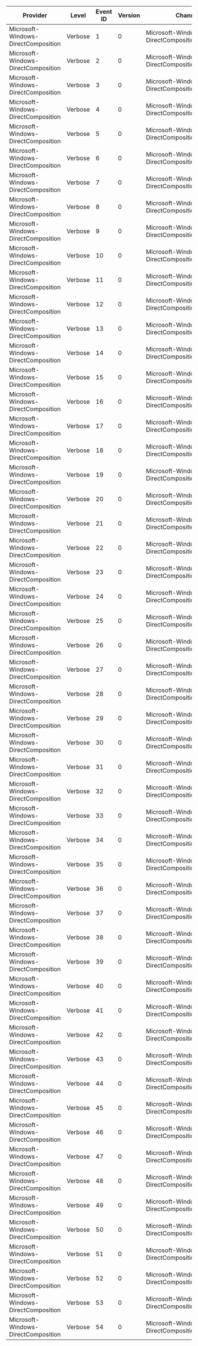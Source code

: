 Provider                             |  Level    |  Event ID  |  Version  |  Channel                                         |  Task                                 |  Opcode  |  Keyword                                  |  Message
-------------------------------------|-----------|------------|-----------|--------------------------------------------------|---------------------------------------|----------|-------------------------------------------|---------
Microsoft-Windows-DirectComposition  |  Verbose  |  1         |  0        |  Microsoft-Windows-DirectComposition/Diagnostic  |  RESOURCE_CREATION                    |          |  DCompBasic                               |
Microsoft-Windows-DirectComposition  |  Verbose  |  2         |  0        |  Microsoft-Windows-DirectComposition/Diagnostic  |  BEGIN_DRAW                           |  Start   |  DCompBasic DCompMemory                   |
Microsoft-Windows-DirectComposition  |  Verbose  |  3         |  0        |  Microsoft-Windows-DirectComposition/Diagnostic  |  BEGIN_DRAW                           |  Stop    |  DCompBasic                               |
Microsoft-Windows-DirectComposition  |  Verbose  |  4         |  0        |  Microsoft-Windows-DirectComposition/Diagnostic  |  END_DRAW                             |  Start   |  DCompBasic                               |
Microsoft-Windows-DirectComposition  |  Verbose  |  5         |  0        |  Microsoft-Windows-DirectComposition/Diagnostic  |  END_DRAW                             |  Stop    |  DCompBasic                               |
Microsoft-Windows-DirectComposition  |  Verbose  |  6         |  0        |  Microsoft-Windows-DirectComposition/Diagnostic  |  TRIM                                 |  Start   |  DCompBasic DCompMemory                   |
Microsoft-Windows-DirectComposition  |  Verbose  |  7         |  0        |  Microsoft-Windows-DirectComposition/Diagnostic  |  TRIM                                 |  Stop    |  DCompBasic                               |
Microsoft-Windows-DirectComposition  |  Verbose  |  8         |  0        |  Microsoft-Windows-DirectComposition/Diagnostic  |  RESIZE                               |  Start   |  DCompBasic DCompMemory                   |
Microsoft-Windows-DirectComposition  |  Verbose  |  9         |  0        |  Microsoft-Windows-DirectComposition/Diagnostic  |  RESIZE                               |  Stop    |  DCompBasic                               |
Microsoft-Windows-DirectComposition  |  Verbose  |  10        |  0        |  Microsoft-Windows-DirectComposition/Diagnostic  |  UPDATE_TOKEN                         |  Start   |  DCompBasic                               |
Microsoft-Windows-DirectComposition  |  Verbose  |  11        |  0        |  Microsoft-Windows-DirectComposition/Diagnostic  |  UPDATE_TOKEN                         |  Stop    |  DCompBasic                               |
Microsoft-Windows-DirectComposition  |  Verbose  |  12        |  0        |  Microsoft-Windows-DirectComposition/Diagnostic  |  SUSPEND_DRAW                         |  Start   |  DCompBasic                               |
Microsoft-Windows-DirectComposition  |  Verbose  |  13        |  0        |  Microsoft-Windows-DirectComposition/Diagnostic  |  SUSPEND_DRAW                         |  Stop    |  DCompBasic                               |
Microsoft-Windows-DirectComposition  |  Verbose  |  14        |  0        |  Microsoft-Windows-DirectComposition/Diagnostic  |  RESUME_DRAW                          |  Start   |  DCompBasic                               |
Microsoft-Windows-DirectComposition  |  Verbose  |  15        |  0        |  Microsoft-Windows-DirectComposition/Diagnostic  |  RESUME_DRAW                          |  Stop    |  DCompBasic                               |
Microsoft-Windows-DirectComposition  |  Verbose  |  16        |  0        |  Microsoft-Windows-DirectComposition/Diagnostic  |  ATLAS_ALLOCATE                       |          |  DCompDiagnostic DCompMemory              |
Microsoft-Windows-DirectComposition  |  Verbose  |  17        |  0        |  Microsoft-Windows-DirectComposition/Diagnostic  |  ATLAS_FREE                           |          |  DCompDiagnostic DCompMemory              |
Microsoft-Windows-DirectComposition  |  Verbose  |  18        |  0        |  Microsoft-Windows-DirectComposition/Diagnostic  |  ATLAS_ENTRY_ALLOCATE                 |          |  DCompDiagnostic DCompMemory              |
Microsoft-Windows-DirectComposition  |  Verbose  |  19        |  0        |  Microsoft-Windows-DirectComposition/Diagnostic  |  ATLAS_ENTRY_FREE                     |          |  DCompDiagnostic DCompMemory              |
Microsoft-Windows-DirectComposition  |  Verbose  |  20        |  0        |  Microsoft-Windows-DirectComposition/Diagnostic  |  ATLAS_UTILIZATION                    |          |  DCompDiagnostic DCompMemory              |
Microsoft-Windows-DirectComposition  |  Verbose  |  21        |  0        |  Microsoft-Windows-DirectComposition/Diagnostic  |  SCROLL                               |  Start   |  DCompBasic                               |
Microsoft-Windows-DirectComposition  |  Verbose  |  22        |  0        |  Microsoft-Windows-DirectComposition/Diagnostic  |  SCROLL                               |  Stop    |  DCompBasic                               |
Microsoft-Windows-DirectComposition  |  Verbose  |  23        |  0        |  Microsoft-Windows-DirectComposition/Diagnostic  |  DEVICE_CREATE                        |          |  DCompDiagnostic DCompMemory              |
Microsoft-Windows-DirectComposition  |  Verbose  |  24        |  0        |  Microsoft-Windows-DirectComposition/Diagnostic  |  DEVICE_DESTROY                       |          |  DCompDiagnostic DCompMemory              |
Microsoft-Windows-DirectComposition  |  Verbose  |  25        |  0        |  Microsoft-Windows-DirectComposition/Diagnostic  |  DEVICE_COMMIT                        |          |  DCompDiagnostic DCompMemory              |
Microsoft-Windows-DirectComposition  |  Verbose  |  26        |  0        |  Microsoft-Windows-DirectComposition/Diagnostic  |  ATLAS_USE_INFO                       |          |  DCompDiagnostic DCompMemory              |
Microsoft-Windows-DirectComposition  |  Verbose  |  27        |  0        |  Microsoft-Windows-DirectComposition/Diagnostic  |  ATLAS_ENTRY_MARK_FOR_DISPOSE         |          |  DCompDiagnostic DCompMemory              |
Microsoft-Windows-DirectComposition  |  Verbose  |  28        |  0        |  Microsoft-Windows-DirectComposition/Diagnostic  |  ATLAS_ENTRY_MARK_AVAILABLE           |          |  DCompDiagnostic DCompMemory              |
Microsoft-Windows-DirectComposition  |  Verbose  |  29        |  0        |  Microsoft-Windows-DirectComposition/Diagnostic  |  ATLAS_ENTRY_REUSE                    |          |  DCompDiagnostic DCompMemory              |
Microsoft-Windows-DirectComposition  |  Verbose  |  30        |  0        |  Microsoft-Windows-DirectComposition/Diagnostic  |  RESOURCE_RELEASE                     |          |  DCompBasic                               |
Microsoft-Windows-DirectComposition  |  Verbose  |  31        |  0        |  Microsoft-Windows-DirectComposition/Diagnostic  |  CREATE_CLUMP                         |          |  DCompDiagnostic DCompMemory              |
Microsoft-Windows-DirectComposition  |  Verbose  |  32        |  0        |  Microsoft-Windows-DirectComposition/Diagnostic  |  DESTROY_CLUMP                        |          |  DCompDiagnostic DCompMemory              |
Microsoft-Windows-DirectComposition  |  Verbose  |  33        |  0        |  Microsoft-Windows-DirectComposition/Diagnostic  |  PUSH_DOWN                            |  Start   |  DCompDiagnostic DCompMemory              |
Microsoft-Windows-DirectComposition  |  Verbose  |  34        |  0        |  Microsoft-Windows-DirectComposition/Diagnostic  |  PUSH_DOWN                            |  Stop    |  DCompDiagnostic DCompMemory              |
Microsoft-Windows-DirectComposition  |  Verbose  |  35        |  0        |  Microsoft-Windows-DirectComposition/Diagnostic  |  RECLUMP                              |  Start   |  DCompDiagnostic DCompMemory              |
Microsoft-Windows-DirectComposition  |  Verbose  |  36        |  0        |  Microsoft-Windows-DirectComposition/Diagnostic  |  RECLUMP                              |  Stop    |  DCompDiagnostic DCompMemory              |
Microsoft-Windows-DirectComposition  |  Verbose  |  37        |  0        |  Microsoft-Windows-DirectComposition/Diagnostic  |  VIRTUAL_SURFACE_COUNTERS             |          |  DCompDiagnostic DCompMemory              |
Microsoft-Windows-DirectComposition  |  Verbose  |  38        |  0        |  Microsoft-Windows-DirectComposition/Diagnostic  |  CAP_ALLOCATION_STATS                 |          |  DCompDiagnostic DCompMemory              |
Microsoft-Windows-DirectComposition  |  Verbose  |  39        |  0        |  Microsoft-Windows-DirectComposition/Diagnostic  |  CAP_RELEASE_SURFACE                  |          |  DCompDiagnostic DCompMemory              |
Microsoft-Windows-DirectComposition  |  Verbose  |  40        |  0        |  Microsoft-Windows-DirectComposition/Diagnostic  |  BLOCK_FOR_EXCESSIVE_PENDING          |  Start   |  DCompDiagnostic DCompMemory              |
Microsoft-Windows-DirectComposition  |  Verbose  |  41        |  0        |  Microsoft-Windows-DirectComposition/Diagnostic  |  BLOCK_FOR_EXCESSIVE_PENDING          |  Stop    |  DCompDiagnostic DCompMemory              |
Microsoft-Windows-DirectComposition  |  Verbose  |  42        |  0        |  Microsoft-Windows-DirectComposition/Diagnostic  |  OFFER_RECLAIM                        |          |  DCompMemory OfferReclaim                 |
Microsoft-Windows-DirectComposition  |  Verbose  |  43        |  0        |  Microsoft-Windows-DirectComposition/Diagnostic  |  OFFER_RECLAIM                        |          |  DCompMemory OfferReclaim                 |
Microsoft-Windows-DirectComposition  |  Verbose  |  44        |  0        |  Microsoft-Windows-DirectComposition/Diagnostic  |  CAP_MAXIMUM                          |  Start   |  DCompDiagnostic DCompMemory              |
Microsoft-Windows-DirectComposition  |  Verbose  |  45        |  0        |  Microsoft-Windows-DirectComposition/Diagnostic  |  CAP_MAXIMUM                          |  Stop    |  DCompDiagnostic DCompMemory              |
Microsoft-Windows-DirectComposition  |  Verbose  |  46        |  0        |  Microsoft-Windows-DirectComposition/Diagnostic  |  CREATE_SHARED_MEMORY_SECTION         |          |  DCompDiagnostic DCompSharedMemory        |
Microsoft-Windows-DirectComposition  |  Verbose  |  47        |  0        |  Microsoft-Windows-DirectComposition/Diagnostic  |  DESTROY_SHARED_MEMORY_SECTION        |          |  DCompDiagnostic DCompSharedMemory        |
Microsoft-Windows-DirectComposition  |  Verbose  |  48        |  0        |  Microsoft-Windows-DirectComposition/Diagnostic  |  ALLOCATE_FROM_SHARED_MEMORY_SECTION  |          |  DCompDiagnostic DCompSharedMemory        |
Microsoft-Windows-DirectComposition  |  Verbose  |  49        |  0        |  Microsoft-Windows-DirectComposition/Diagnostic  |  FREE_FROM_SHARED_MEMORY_SECTION      |          |  DCompDiagnostic DCompSharedMemory        |
Microsoft-Windows-DirectComposition  |  Verbose  |  50        |  0        |  Microsoft-Windows-DirectComposition/Diagnostic  |  ANIMATION_SCENARIO_BEGIN             |          |  DCompDiagnostic DCompAnimationTelemetry  |
Microsoft-Windows-DirectComposition  |  Verbose  |  51        |  0        |  Microsoft-Windows-DirectComposition/Diagnostic  |  ANIMATION_SCENARIO_REFERENCE         |          |  DCompDiagnostic DCompAnimationTelemetry  |
Microsoft-Windows-DirectComposition  |  Verbose  |  52        |  0        |  Microsoft-Windows-DirectComposition/Diagnostic  |  ANIMATION_SCENARIO_UNREFERENCE       |          |  DCompDiagnostic DCompAnimationTelemetry  |
Microsoft-Windows-DirectComposition  |  Verbose  |  53        |  0        |  Microsoft-Windows-DirectComposition/Diagnostic  |  PRIMITIVE_GROUP_UPDATE               |          |  DCompPrimitives                          |
Microsoft-Windows-DirectComposition  |  Verbose  |  54        |  0        |  Microsoft-Windows-DirectComposition/Diagnostic  |  ATLAS_RESIZE                         |          |  DCompDiagnostic DCompMemory              |